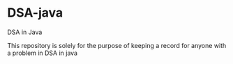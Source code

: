 # DSA-java
DSA in Java

This repository is solely for the purpose of keeping a record for anyone with a problem in DSA in java

